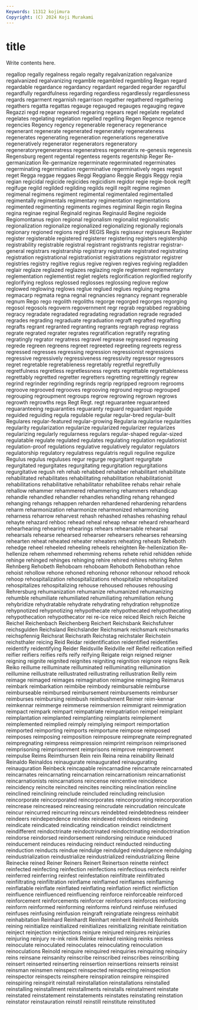 ```yaml
---
Keywords: 11312 kojimura
Copyright: (C) 2024 Koji Murakami
---
```


# title

Write contents here.



regallop regally regalness
regalo regalty regalvanization regalvanize regalvanized regalvanizing regamble regambled regambling Regan
regard regardable regardance regardancy regardant regarded regarder regardful regardfully regardfulness
regarding regardless regardlessly regardlessness regards regarment regarnish regarrison regather regathered
regathering regathers regatta regattas regauge regauged regauges regauging regave Regazzi
regd regear regeared regearing regears regel regelate regelated regelates regelating
regelation regelled regelling Regen Regence regence regencies Regency regency regenerable
regeneracy regenerance regenerant regenerate regenerated regenerately regenerateness regenerates regenerating regeneration
regenerations regenerative regeneratively regenerator regenerators regeneratory regeneratoryregeneratress regeneratress regeneratrix re-genesis
regenesis Regensburg regent regental regentess regents regentship Reger Re-germanization Re-germanize
regerminate regerminated regerminates regerminating regermination regerminative regerminatively reges regest reget
Regga reggae reggaes Reggi Reggiano Reggie Reggis Reggy regia regian
regicidal regicide regicides regicidism regidor regie regie-book regift regifuge regild
regilded regilding regilds regill regilt regime regimen regimenal regimens regiment
regimental regimentaled regimentalled regimentally regimentals regimentary regimentation regimentations regimented regimenting
regiments regimes regiminal Regin regin Regina regina reginae reginal Reginald
reginas Reginauld Regine regioide Regiomontanus region regional regionalism regionalist regionalistic
regionalization regionalize regionalized regionalizing regionally regionals regionary regioned regions regird
REGIS Regis regisseur regisseurs Register register registerable registered registerer registering
registers registership registrability registrable registral registrant registrants registrar registrar-general registrars
registrarship registrary registrate registrated registrating registration registrational registrationist registrations registrator
registrer registries registry regitive regius regive regiven regives regiving regladden
reglair reglaze reglazed reglazes reglazing regle reglement reglementary reglementation reglementist
reglet reglets reglorification reglorified reglorify reglorifying regloss reglossed reglosses reglossing
reglove reglow reglowed reglowing reglows reglue reglued reglues regluing regma
regmacarp regmata regna regnal regnancies regnancy regnant regnerable regnum Rego
rego regolith regoliths regorge regorged regorges regorging regosol regosols regovern
regovernment regr regrab regrabbed regrabbing regracy regradate regradated regradating regradation
regrade regraded regrades regrading regraduate regraduation regraft regrafted regrafting regrafts
regrant regranted regranting regrants regraph regrasp regrass regrate regrated regrater
regrates regratification regratify regrating regratingly regrator regratress regravel regrease regreased
regreasing regrede regreen regreens regreet regreeted regreeting regreets regress regressed
regresses regressing regression regressionist regressions regressive regressively regressiveness regressivity regressor
regressors regret regretable regretableness regretably regretful regretfully regretfulness regretless regretlessness
regrets regrettable regrettableness regrettably regretted regretter regretters regretting regrettingly regrew
regrind regrinder regrinding regrinds regrip regripped regroom regrooms regroove regrooved
regrooves regrooving reground regroup regrouped regrouping regroupment regroups regrow regrowing
regrown regrows regrowth regrowths regs Regt Regt. regt reguarantee reguaranteed
reguaranteeing reguaranties reguaranty reguard reguardant reguide reguided reguiding regula regulable
regular regular-bred regular-built Regulares regular-featured regular-growing Regularia regularise regularities regularity
regularization regularize regularized regularizer regularizes regularizing regularly regularness regulars regular-shaped
regular-sized regulatable regulate regulated regulates regulating regulation regulationist regulation-proof regulations
regulative regulatively regulator regulators regulatorship regulatory regulatress regulatris reguli reguline
regulize Regulus regulus reguluses regur regurge regurgitant regurgitate regurgitated regurgitates
regurgitating regurgitation regurgitations regurgitative regush reh rehab rehabbed rehabber rehabilitant
rehabilitate rehabilitated rehabilitates rehabilitating rehabilitation rehabilitationist rehabilitations rehabilitative rehabilitator rehabilitee
rehabs rehair rehale rehallow rehammer rehammered rehammering rehammers rehandicap rehandle
rehandled rehandler rehandles rehandling rehang rehanged rehanging rehangs rehappen reharden
rehardened rehardening rehardens reharm reharmonization reharmonize reharmonized reharmonizing reharness reharrow
reharvest rehash rehashed rehashes rehashing rehaul rehayte rehazard rehboc rehead
reheal reheap rehear reheard rehearheard rehearhearing rehearing rehearings rehears rehearsable
rehearsal rehearsals rehearse rehearsed rehearser rehearsers rehearses rehearsing rehearten reheat
reheated reheater reheaters reheating reheats Reheboth rehedge reheel reheeled reheeling
reheels reheighten Re-hellenization Re-hellenize rehem rehemmed rehemming rehems rehete rehid
rehidden rehide rehinge rehinged rehinges rehinging rehire rehired rehires rehiring
Rehm Rehnberg Rehobeth Rehoboam rehoboam Rehoboth Rehobothan rehoe rehoist rehollow
rehone rehoned rehoning rehonor rehonour rehood rehook rehoop rehospitalization rehospitalizations
rehospitalize rehospitalized rehospitalizes rehospitalizing rehouse rehoused rehouses rehousing Rehrersburg rehumanization
rehumanize rehumanized rehumanizing rehumble rehumiliate rehumiliated rehumiliating rehumiliation rehung rehybridize
rehydratable rehydrate rehydrating rehydration rehypnotize rehypnotized rehypnotizing rehypothecate rehypothecated rehypothecating
rehypothecation rehypothecator rei re-ice reice reiced Reich reich Reiche Reichel
Reichenbach Reichenberg Reichert Reichsbank Reichsfuhrer reichsgulden Reichsland Reichslander Reichsmark reichsmark
reichsmarks reichspfennig Reichsrat Reichsrath Reichstag reichstaler Reichstein reichsthaler reicing Reid
Reidar reidentification reidentified reidentifies reidentify reidentifying Reider Reidsville Reidville reif
Reifel reification reified reifier reifiers reifies reifs reify reifying Reigate
reign reigned reigner reigning reignite reignited reignites reigniting reignition reignore
reigns Reik Reiko reillume reilluminate reilluminated reilluminating reillumination reillumine reillustrate
reillustrated reillustrating reillustration Reilly reim reimage reimaged reimages reimagination reimagine
reimaging Reimarus reimbark reimbarkation reimbibe reimbody reimbursable reimburse reimburseable reimbursed
reimbursement reimbursements reimburser reimburses reimbursing reimbush reimbushment Reimer reim-kennar reimkennar
reimmerge reimmerse reimmersion reimmigrant reimmigration reimpact reimpark reimpart reimpatriate reimpatriation
reimpel reimplant reimplantation reimplanted reimplanting reimplants reimplement reimplemented reimplied reimply
reimplying reimport reimportation reimported reimporting reimports reimportune reimpose reimposed reimposes
reimposing reimposition reimposure reimpregnate reimpregnated reimpregnating reimpress reimpression reimprint reimprison
reimprisoned reimprisoning reimprisonment reimprisons reimprove reimprovement reimpulse Reims Reimthursen Rein
rein Reina reina reinability Reinald Reinaldo Reinaldos reinaugurate reinaugurated reinaugurating
reinauguration Reinbeck reincapable reincarnadine reincarnate reincarnated reincarnates reincarnating reincarnation reincarnationism
reincarnationist reincarnationists reincarnations reincense reincentive reincidence reincidency reincite reincited reincites
reinciting reinclination reincline reinclined reinclining reinclude reincluded reincluding reinclusion reincorporate
reincorporated reincorporates reincorporating reincorporation reincrease reincreased reincreasing reincrudate reincrudation reinculcate
reincur reincurred reincurring reincurs reindebted reindebtedness reindeer reindeers reindependence reindex
reindexed reindexes reindexing reindicate reindicated reindicating reindication reindict reindictment reindifferent
reindoctrinate reindoctrinated reindoctrinating reindoctrination reindorse reindorsed reindorsement reindorsing reinduce reinduced
reinducement reinduces reinducing reinduct reinducted reinducting reinduction reinducts reindue reindulge
reindulged reindulgence reindulging reindustrialization reindustrialize reindustrialized reindustrializing Reine Reinecke reined
Reiner Reiners Reinert Reinertson reinette reinfect reinfected reinfecting reinfection reinfections
reinfectious reinfects reinfer reinferred reinferring reinfest reinfestation reinfiltrate reinfiltrated reinfiltrating
reinfiltration reinflame reinflamed reinflames reinflaming reinflatable reinflate reinflated reinflating reinflation
reinflict reinfliction reinfluence reinfluenced reinfluencing reinforce reinforceable reinforced reinforcement reinforcements
reinforcer reinforcers reinforces reinforcing reinform reinformed reinforming reinforms reinfund reinfuse
reinfused reinfuses reinfusing reinfusion reingraft reingratiate reingress reinhabit reinhabitation Reinhard
Reinhardt Reinhart reinherit Reinhold Reinholds reining reinitialize reinitialized reinitializes reinitializing
reinitiate reinitiation reinject reinjection reinjections reinjure reinjured reinjures reinjuries reinjuring
reinjury re-ink reink Reinke reinked reinking reinks reinless reinoculate reinoculated
reinoculates reinoculating reinoculation reinoculations Reinold reinquire reinquired reinquiries reinquiring reinquiry
reins reinsane reinsanity reinscribe reinscribed reinscribes reinscribing reinsert reinserted reinserting
reinsertion reinsertions reinserts reinsist reinsman reinsmen reinspect reinspected reinspecting reinspection
reinspector reinspects reinsphere reinspiration reinspire reinspired reinspiring reinspirit reinstall reinstallation
reinstallations reinstalled reinstalling reinstallment reinstallments reinstalls reinstalment reinstate reinstated reinstatement
reinstatements reinstates reinstating reinstation reinstator reinstauration reinstil reinstill reinstitute reinstituted
